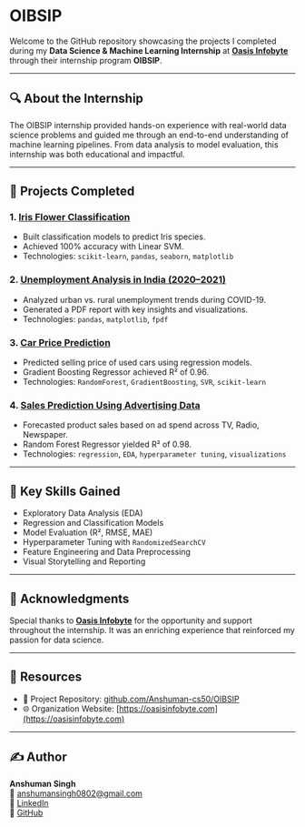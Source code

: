 # OIBSIP

Welcome to the GitHub repository showcasing the projects I completed during my **Data Science & Machine Learning Internship** at **[Oasis Infobyte](https://oasisinfobyte.com)** through their internship program **OIBSIP**.

---

## 🔍 About the Internship

The OIBSIP internship provided hands-on experience with real-world data science problems and guided me through an end-to-end understanding of machine learning pipelines. From data analysis to model evaluation, this internship was both educational and impactful.

---

## 📁 Projects Completed

### 1. [Iris Flower Classification](./Iris%20flower%20classification)
- Built classification models to predict Iris species.
- Achieved 100% accuracy with Linear SVM.
- Technologies: `scikit-learn`, `pandas`, `seaborn`, `matplotlib`

### 2. [Unemployment Analysis in India (2020–2021)](./Unemployment%Analysis%with%Python)
- Analyzed urban vs. rural unemployment trends during COVID-19.
- Generated a PDF report with key insights and visualizations.
- Technologies: `pandas`, `matplotlib`, `fpdf`

### 3. [Car Price Prediction](./Car%20Price%20Prediction%with%Machine%Learning)
- Predicted selling price of used cars using regression models.
- Gradient Boosting Regressor achieved R² of 0.96.
- Technologies: `RandomForest`, `GradientBoosting`, `SVR`, `scikit-learn`

### 4. [Sales Prediction Using Advertising Data](./Sales%20Prediction%using%Python)
- Forecasted product sales based on ad spend across TV, Radio, Newspaper.
- Random Forest Regressor yielded R² of 0.98.
- Technologies: `regression`, `EDA`, `hyperparameter tuning`, `visualizations`

---

## 🧠 Key Skills Gained

- Exploratory Data Analysis (EDA)
- Regression and Classification Models
- Model Evaluation (R², RMSE, MAE)
- Hyperparameter Tuning with `RandomizedSearchCV`
- Feature Engineering and Data Preprocessing
- Visual Storytelling and Reporting

---

## 🙌 Acknowledgments

Special thanks to **[Oasis Infobyte](https://oasisinfobyte.com)** for the opportunity and support throughout the internship. It was an enriching experience that reinforced my passion for data science.

---

## 📎 Resources

- 📁 Project Repository: [github.com/Anshuman-cs50/OIBSIP](https://github.com/Anshuman-cs50/OIBSIP)  
- 🌐 Organization Website: [https://oasisinfobyte.com](https://oasisinfobyte.com)

---

## ✍️ Author

**Anshuman Singh**  
📧 anshumansingh0802@gmail.com  
🔗 [LinkedIn](https://www.linkedin.com/in/anshuman-singh-801946207)  
🔗 [GitHub](https://github.com/Anshuman-cs50)
